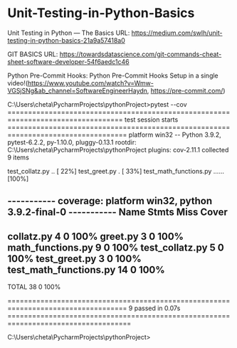 # Unit-Testing-in-Python-Basics
Unit Testing in Python — The Basics URL: https://medium.com/swlh/unit-testing-in-python-basics-21a9a57418a0

GIT BASICS URL: https://towardsdatascience.com/git-commands-cheat-sheet-software-developer-54f6aedc1c46

Python Pre-Commit Hooks: Python Pre-Commit Hooks Setup in a single video!(https://www.youtube.com/watch?v=Wmw-VGSjSNg&ab_channel=SoftwareEngineerHaydn,
https://pre-commit.com/)

C:\Users\cheta\PycharmProjects\pythonProject>pytest --cov
================================================================================== test session starts ===================================================================================
platform win32 -- Python 3.9.2, pytest-6.2.2, py-1.10.0, pluggy-0.13.1
rootdir: C:\Users\cheta\PycharmProjects\pythonProject
plugins: cov-2.11.1
collected 9 items

test_collatz.py ..                                                                                                                                                                  [ 22%]
test_greet.py .                                                                                                                                                                     [ 33%]
test_math_functions.py ......                                                                                                                                                       [100%]

----------- coverage: platform win32, python 3.9.2-final-0 -----------
Name                     Stmts   Miss  Cover
--------------------------------------------
collatz.py                   4      0   100%
greet.py                     3      0   100%
math_functions.py            9      0   100%
test_collatz.py              5      0   100%
test_greet.py                3      0   100%
test_math_functions.py      14      0   100%
--------------------------------------------
TOTAL                       38      0   100%


=================================================================================== 9 passed in 0.07s ====================================================================================

C:\Users\cheta\PycharmProjects\pythonProject>
